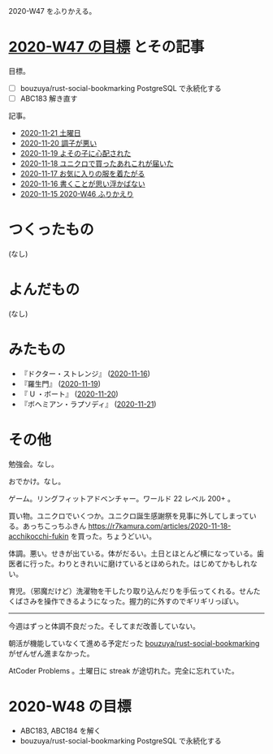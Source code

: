 2020-W47 をふりかえる。

# [2020-W47 の目標][2020-11-15] とその記事

目標。

- [ ] bouzuya/rust-social-bookmarking PostgreSQL で永続化する
- [ ] ABC183 解き直す

記事。

- [2020-11-21 土曜日][2020-11-21]
- [2020-11-20 調子が悪い][2020-11-20]
- [2020-11-19 よその子に心配された][2020-11-19]
- [2020-11-18 ユニクロで買ったあれこれが届いた][2020-11-18]
- [2020-11-17 お気に入りの服を着たがる][2020-11-17]
- [2020-11-16 書くことが思い浮かばない][2020-11-16]
- [2020-11-15 2020-W46 ふりかえり][2020-11-15]

# つくったもの

(なし)

# よんだもの

(なし)

# みたもの

- 『ドクター・ストレンジ』 ([2020-11-16][])
- 『羅生門』 ([2020-11-19][])
- 『 U ・ボート』 ([2020-11-20][])
- 『ボヘミアン・ラプソディ』 ([2020-11-21][])

# その他

勉強会。なし。

おでかけ。なし。

ゲーム。リングフィットアドベンチャー。ワールド 22 レベル 200+ 。

買い物。ユニクロでいくつか。ユニクロ誕生感謝祭を見事に外してしまっている。あっちこっちふきん <https://r7kamura.com/articles/2020-11-18-acchikocchi-fukin> を買った。ちょうどいい。

体調。悪い。せきが出ている。体がだるい。土日とほとんど横になっている。歯医者に行った。わりときれいに磨けているとほめられた。はじめてかもしれない。

育児。（邪魔だけど）洗濯物を干したり取り込んだりを手伝ってくれる。せんたくばさみを操作できるようになった。握力的に外すのでギリギリっぽい。

---

今週はずっと体調不良だった。そしてまだ改善していない。

朝活が機能していなくて進める予定だった [bouzuya/rust-social-bookmarking][] がぜんぜん進まなかった。

AtCoder Problems 。土曜日に streak が途切れた。完全に忘れていた。

# 2020-W48 の目標

- ABC183, ABC184 を解く
- bouzuya/rust-social-bookmarking PostgreSQL で永続化する

[2020-11-15]: https://blog.bouzuya.net/2020/11/15/
[2020-11-16]: https://blog.bouzuya.net/2020/11/16/
[2020-11-17]: https://blog.bouzuya.net/2020/11/17/
[2020-11-18]: https://blog.bouzuya.net/2020/11/18/
[2020-11-19]: https://blog.bouzuya.net/2020/11/19/
[2020-11-20]: https://blog.bouzuya.net/2020/11/20/
[2020-11-21]: https://blog.bouzuya.net/2020/11/21/
[bouzuya/rust-social-bookmarking]: https://github.com/bouzuya/rust-social-bookmarking
